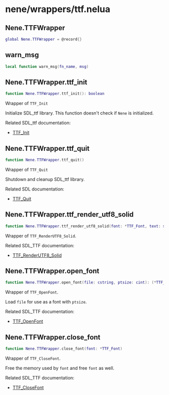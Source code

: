 # nene/wrappers/ttf.nelua
## Nene.TTFWrapper
```lua
global Nene.TTFWrapper = @record{}
```


## warn_msg
```lua
local function warn_msg(fn_name, msg)
```


## Nene.TTFWrapper.ttf_init
```lua
function Nene.TTFWrapper.ttf_init(): boolean
```
Wrapper of `TTF_Init` 
 
Initialize SDL_ttf library. 
This function doesn't check if `Nene` is initialized. 
 
Related SDL_ttf documentation: 
* [TTF_Init](https://libsdl.org/projects/SDL_ttf/docs/SDL_ttf_8.html)

## Nene.TTFWrapper.ttf_quit
```lua
function Nene.TTFWrapper.ttf_quit()
```
Wrapper of `TTF_Quit` 
 
Shutdown and cleanup SDL_ttf library. 
 
Related SDL documentation: 
* [TTF_Quit](https://libsdl.org/projects/SDL_ttf/docs/SDL_ttf_10.html)

## Nene.TTFWrapper.ttf_render_utf8_solid
```lua
function Nene.TTFWrapper.ttf_render_utf8_solid(font: *TTF_Font, text: string, color: SDL_Color): (*SDL_Surface, boolean)
```
Wrapper of `TTF_RenderUTF8_Solid`. 
 
Related SDL_TTF documentation: 
* [TTF_RenderUTF8_Solid](https://libsdl.org/projects/SDL_ttf/docs/SDL_ttf_44.html)

## Nene.TTFWrapper.open_font
```lua
function Nene.TTFWrapper.open_font(file: cstring, ptsize: cint): (*TTF_Font, boolean)
```
Wrapper of `TTF_OpenFont`. 
 
Load `file` for use as a font with `ptsize`. 
 
Related SDL_TTF documentation: 
* [TTF_OpenFont](https://libsdl.org/projects/SDL_ttf/docs/SDL_ttf_14.html)

## Nene.TTFWrapper.close_font
```lua
function Nene.TTFWrapper.close_font(font: *TTF_Font)
```
Wrapper of `TTF_CloseFont`. 
 
Free the memory used by `font` and free `font` as well. 
 
Related SDL_TTF documentation: 
* [TTF_CloseFont](https://libsdl.org/projects/SDL_ttf/docs/SDL_ttf_18.html)
